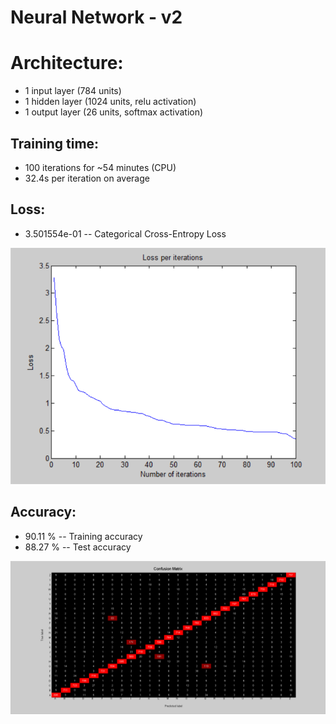 # Neural Network - v2

# Architecture:

- 1 input layer (784 units)
- 1 hidden layer (1024 units, relu activation)
- 1 output layer (26 units, softmax activation)

## Training time: 

- 100 iterations for ~54 minutes (CPU)
- 32.4s per iteration on average

## Loss: 

- 3.501554e-01 -- Categorical Cross-Entropy Loss

![image](Visualizations/Loss_per_iterations.png)

## Accuracy:

- 90.11 % -- Training accuracy
- 88.27 % -- Test accuracy

![image](Visualizations/Confusion_Matrix.png)
